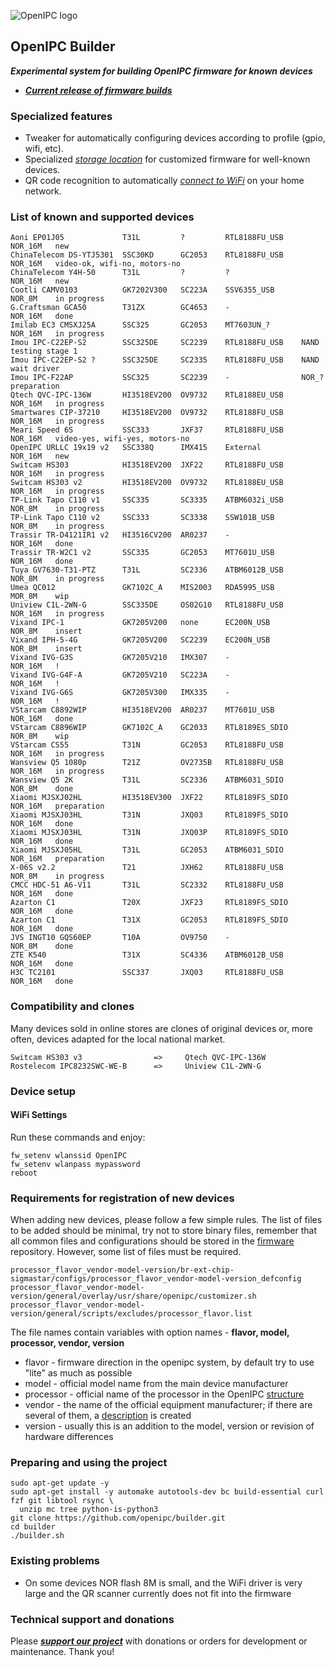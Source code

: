 ![OpenIPC logo][logo]

## OpenIPC Builder
**_Experimental system for building OpenIPC firmware for known devices_**
- **_[Current release of firmware builds](https://github.com/OpenIPC/builder/releases/tag/latest)_**


### Specialized features

- Tweaker for automatically configuring devices according to profile (gpio, wifi, etc).
- Specialized _[storage location](https://github.com/OpenIPC/builder/releases/tag/latest)_ for customized firmware for well-known devices.
- QR code recognition to automatically _[connect to WiFi](https://openipc.org/tools/qr-code-generator)_ on your home network.


### List of known and supported devices

```
Aoni EP01J05             T31L         ?         RTL8188FU_USB    NOR_16M   new
ChinaTelecom DS-YTJ5301  SSC30KD      GC2053    RTL8188FU_USB    NOR_16M   video-ok, wifi-no, motors-no
ChinaTelecom Y4H-50      T31L         ?         ?                NOR_16M   new
Cootli CAMV0103          GK7202V300   SC223A    SSV6355_USB      NOR_8M    in progress
G.Craftsman GCA50        T31ZX        GC4653    -                NOR_16M   done
Imilab EC3 CMSXJ25A      SSC325       GC2053    MT7603UN_?       NOR_16M   in progress
Imou IPC-C22EP-S2        SSC325DE     SC2239    RTL8188FU_USB    NAND      testing stage 1
Imou IPC-C22EP-S2 ?      SSC325DE     SC2335    RTL8188FU_USB    NAND      wait driver
Imou IPC-F22AP           SSC325       SC2239    -                NOR_?     preparation
Qtech QVC-IPC-136W       HI3518EV200  OV9732    RTL8188EU_USB    NOR_16M   in progress
Smartwares CIP-37210     HI3518EV200  OV9732    RTL8188FU_USB    NOR_16M   in progress
Meari Speed 6S           SSC333       JXF37     RTL8188FU_USB    NOR_16M   video-yes, wifi-yes, motors-no
OpenIPC URLLC 19x19 v2   SSC338Q      IMX415    External         NOR_16M   new
Switcam HS303            HI3518EV200  JXF22     RTL8188FU_USB    NOR_16M   in progress
Switcam HS303 v2         HI3518EV200  OV9732    RTL8188EU_USB    NOR_16M   in progress
TP-Link Tapo C110 v1     SSC335       SC3335    ATBM6032i_USB    NOR_8M    in progress
TP-Link Tapo C110 v2     SSC333       SC3338    SSW101B_USB      NOR_8M    in progress
Trassir TR-D4121IR1 v2   HI3516CV200  AR0237    -                NOR_16M   done
Trassir TR-W2C1 v2       SSC335       GC2053    MT7601U_USB      NOR_16M   done
Tuya GV7630-T31-PTZ      T31L         SC2336    ATBM6012B_USB    NOR_8M    in progress
Umea QC012               GK7102C_A    MIS2003   RDA5995_USB      MOR_8M    wip
Uniview C1L-2WN-G        SSC335DE     OS02G10   RTL8188FU_USB    NOR_16M   in progress
Vixand IPC-1             GK7205V200   none      EC200N_USB       NOR_8M    insert
Vixand IPH-5-4G          GK7205V200   SC2239    EC200N_USB       NOR_8M    insert
Vixand IVG-G3S           GK7205V210   IMX307    -                NOR_16M   !
Vixand IVG-G4F-A         GK7205V210   SC223A    -                NOR_16M   !
Vixand IVG-G6S           GK7205V300   IMX335    -                NOR_16M   !
VStarcam C8892WIP        HI3518EV200  AR0237    MT7601U_USB      NOR_16M   done
VStarcam C8896WIP        GK7102C_A    GC2033    RTL8189ES_SDIO   NOR_8M    wip
VStarcam CS55            T31N         GC2053    RTL8188FU_USB    NOR_16M   in progress
Wansview Q5 1080p        T21Z         OV2735B   RTL8188FU_USB    NOR_16M   in progress
Wansview Q5 2K           T31L         SC2336    ATBM6031_SDIO    NOR_8M    done
Xiaomi MJSXJ02HL         HI3518EV300  JXF22     RTL8189FS_SDIO   NOR_16M   preparation
Xiaomi MJSXJ03HL         T31N         JXQ03     RTL8189FS_SDIO   NOR_16M   done
Xiaomi MJSXJ03HL         T31N         JXQ03P    RTL8189FS_SDIO   NOR_16M   done
Xiaomi MJSXJ05HL         T31L         GC2053    ATBM6031_SDIO    NOR_16M   preparation
X-06S v2.2               T21          JXH62     RTL8188FU_USB    NOR_8M    in progress
CMCC HDC-51 A6-V11       T31L         SC2332    RTL8188FU_USB    NOR_16M   done
Azarton C1               T20X         JXF23     RTL8189FS_SDIO   NOR_16M   done
Azarton C1               T31X         GC2053    RTL8189FS_SDIO   NOR_16M   done
JVS INGT10 GQS60EP       T10A         OV9750    -                NOR_8M    done
ZTE K540                 T31X         SC4336    ATBM6012B_USB    NOR_16M   done
H3C TC2101               SSC337       JXQ03     RTL8188FU_USB    NOR_16M   done
```


### Compatibility and clones

Many devices sold in online stores are clones of original devices or, more often, devices adapted for the local national market.

```
Switcam HS303 v3                =>     Qtech QVC-IPC-136W
Rostelecom IPC8232SWC-WE-B      =>     Uniview C1L-2WN-G
```


### Device setup

#### WiFi Settings
Run these commands and enjoy:
```
fw_setenv wlanssid OpenIPC
fw_setenv wlanpass mypassword
reboot
```


### Requirements for registration of new devices

When adding new devices, please follow a few simple rules. 
The list of files to be added should be minimal, try not to store binary files, remember that all common files 
and configurations should be stored in the [firmware](https://github.com/openipc/firmware) repository. 
However, some list of files must be required.

```
processor_flavor_vendor-model-version/br-ext-chip-sigmastar/configs/processor_flavor_vendor-model-version_defconfig
processor_flavor_vendor-model-version/general/overlay/usr/share/openipc/customizer.sh
processor_flavor_vendor-model-version/general/scripts/excludes/processor_flavor.list
```

The file names contain variables with option names - **flavor, model, processor, vendor, version**

- flavor - firmware direction in the openipc system, by default try to use "lite" as much as possible
- model - official model name from the main device manufacturer
- processor - official name of the processor in the OpenIPC [structure](https://openipc.org/supported-hardware/full-list)
- vendor - the name of the official equipment manufacturer; if there are several of them, a [description](https://github.com/OpenIPC/builder/tree/master#compatibility-and-clones) is created
- version - usually this is an addition to the model, version or revision of hardware differences


### Preparing and using the project

```
sudo apt-get update -y
sudo apt-get install -y automake autotools-dev bc build-essential curl fzf git libtool rsync \
  unzip mc tree python-is-python3
git clone https://github.com/openipc/builder.git
cd builder
./builder.sh
```

### Existing problems

- On some devices NOR flash 8M is small, and the WiFi driver is very large and the QR scanner currently does not fit into the firmware


### Technical support and donations

Please **_[support our project](https://openipc.org/support-open-source)_** with donations or orders for development or maintenance. Thank you!


[logo]: https://openipc.org/assets/openipc-logo-black.svg
